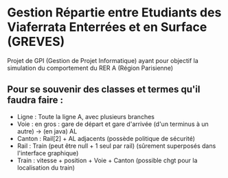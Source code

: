 # Gestion Répartie entre Etudiants des Viaferrata Enterrées et en Surface (GREVES)
Projet de GPI (Gestion de Projet Informatique) ayant pour objectif la simulation du comportement du RER A (Région Parisienne)

Pour se souvenir des classes et termes qu'il faudra faire :
--
* Ligne : Toute la ligne A, avec plusieurs branches
* Voie : en gros :  gare de départ et gare d'arrivée (d'un terminus à un autre) -> (en java) AL<Canton>
* Canton : Rail[2] + AL<Canton> adjacents (possède politique de sécurité)
* Rail : Train (peut être null + 1 seul par rail) (sûrement superposés dans l'interface graphique)
* Train : vitesse + position + Voie + Canton (possible chgt pour la localisation du train)
